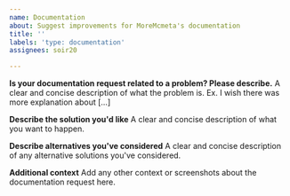 ```yaml
---
name: Documentation
about: Suggest improvements for MoreMcmeta's documentation
title: ''
labels: 'type: documentation'
assignees: soir20

---
```


**Is your documentation request related to a problem? Please describe.**
A clear and concise description of what the problem is. Ex. I wish there was more explanation about [...]

**Describe the solution you'd like**
A clear and concise description of what you want to happen.

**Describe alternatives you've considered**
A clear and concise description of any alternative solutions you've considered.

**Additional context**
Add any other context or screenshots about the documentation request here.
